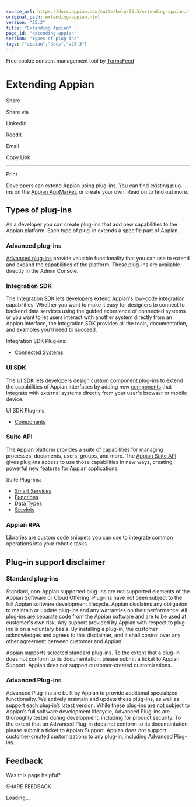 ```yaml
---
source_url: https://docs.appian.com/suite/help/25.3/extending-appian.html
original_path: extending-appian.html
version: "25.3"
title: "Extending Appian"
page_id: "extending-appian"
section: "Types of plug-ins"
tags: ["appian","docs","v25.3"]
---
```



Free cookie consent management tool by [TermsFeed](https://www.termsfeed.com/)

# Extending Appian

Share

Share via

LinkedIn

Reddit

Email

Copy Link

* * *

Print

Developers can extend Appian using plug-ins. You can find existing plug-ins on the [Appian AppMarket](https://community.appian.com/b/appmarket), or create your own. Read on to find out more.

## Types of plug-ins

As a developer you can create plug-ins that add new capabilities to the Appian platform. Each type of plug-in extends a specific part of Appian.

### Advanced plug-ins

[Advanced plug-ins](advanced-plug-ins.html) provide valuable functionality that you can use to extend and expand the capabilities of the platform. These plug-ins are available directly in the Admin Console.

### Integration SDK

The [Integration SDK](integration-sdk-overview.html) lets developers extend Appian's low-code integration capabilities. Whether you want to make it easy for designers to connect to backend data services using the guided experience of connected systems or you want to let users interact with another system directly from an Appian interface, the Integration SDK provides all the tools, documentation, and examples you'll need to succeed.

Integration SDK Plug-ins:

-   [Connected Systems](connected-system-plug-in-landing.html)

### UI SDK

The [UI SDK](component-plugins.html) lets developers design custom component plug-ins to extend the capabilities of Appian interfaces by adding new [components](SAIL_Components.html) that integrate with external systems directly from your user's browser or mobile device.

UI SDK Plug-ins:

-   [Components](component-plugins.html)

### Suite API

The Appian platform provides a suite of capabilities for managing processes, documents, users, groups, and more. The [Appian Suite API](Appian_Plug-ins.html) gives plug-ins access to use those capabilities in new ways, creating powerful new features for Appian applications.

Suite Plug-ins:

-   [Smart Services](Custom_Smart_Service_Plug-ins.html)
-   [Functions](Custom_Function_Plug-ins.html)
-   [Data Types](Custom_Data_Types_from_Java_Object.html)
-   [Servlets](Custom_Servlet_Plug-ins.html)

### Appian RPA

[Libraries](libraries.html) are custom code snippets you can use to integrate common operations into your robotic tasks.

## Plug-in support disclaimer

### Standard plug-ins

Standard, non-Appian supported plug-ins are not supported elements of the Appian Software or Cloud Offering. Plug-ins have not been subject to the full Appian software development lifecycle. Appian disclaims any obligation to maintain or update plug-ins and any warranties on their performance. All plug-ins are separate code from the Appian software and are to be used at customer's own risk. Any support provided by Appian with respect to plug-ins is on a voluntary basis. By installing a plug-in, the customer acknowledges and agrees to this disclaimer, and it shall control over any other agreement between customer and Appian.

Appian supports selected standard plug-ins. To the extent that a plug-in does not conform to its documentation, please submit a ticket to Appian Support. Appian does not support customer-created customizations.

### Advanced Plug-ins

Advanced Plug-ins are built by Appian to provide additional specialized functionality. We actively maintain and update these plug-ins, as well as support each plug-in’s latest version. While these plug-ins are not subject to Appian’s full software development lifecycle, Advanced Plug-ins are thoroughly tested during development, including for product security. To the extent that an Advanced Plug-in does not conform to its documentation, please submit a ticket to Appian Support. Appian does not support customer-created customizations to any plug-in, including Advanced Plug-ins.

## Feedback

Was this page helpful?

SHARE FEEDBACK

Loading...